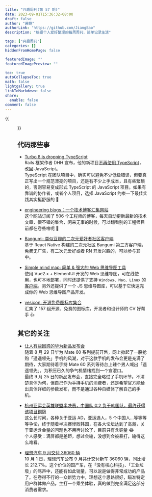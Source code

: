 ```yaml
---
title: "兴趣周刊(第 57 期)"
date: 2023-09-01T15:36:32+08:00
draft: false
author: "酱鲍"
authorLink: "https://github.com/JiangBao"
description: "根据个人爱好整理的每周周刊，简单记录生活"

tags: ["兴趣周刊"]
categories: []
hiddenFromHomePage: false

featuredImage: ""
featuredImagePreview: ""

toc: true
autoCollapseToc: true
math: false
lightgallery: true
linkToMarkdown: false
share:
  enable: false
comment: false
---
```


<!--more-->
{{<figure src="https://jiangbao-1258001083.cos.ap-shanghai.myqcloud.com/DSC02432.jpg" title="早起爬山">}}

## 代码那些事
* [Turbo 8 is dropping TypeScript](https://world.hey.com/dhh/turbo-8-is-dropping-typescript-70165c01)  
Rails 框架作者 DHH 宣布，他的新项目[不再使用 TypeScript](https://github.com/hotwired/turbo/pull/971)，改回 JavaScript。  
TypeScript 在团队项目中，确实可以避免不少低级错误，但要真正写出一个规范漂亮的项目，还是有不少上手成本，且有些繁琐的，否则容易变成形式 TypeScript 的 JavaScript 项目。如果有靠谱的协作者，或者个人项目，选择 JavaScript 约束一下最佳实践其实挺舒服的 🤡

* [engineering blogs：一个技术博客汇集网站](https://engineeringblogs.xyz/)  
这个网站订阅了 506 个工程师的博客，每天自动更新最新的技术文章，很不错的集合，闲来无事的时候，可以翻看别的工程师目前都在卷些啥呢 🤔

* [Bangumi: 类似豆瓣的二次元爱好者社区客户端](https://github.com/czy0729/Bangumi)  
基于 React Native 构建的二次元社区 Bangumi 第三方客户端，免费无广告，有二次元爱好或者 RN 开发兴趣的，可以参与其中。

* [Simple mind map: 简单 & 强大的 Web 思维导图工具](https://github.com/wanglin2/mind-map)  
使用 Vue2.x + ElementUI 开发的 Web 思维导图，可在线使用，也可本地部署，同时还提供了支持 `Windows`、`Mac`、`Linux` 的[客户端](https://github.com/wanglin2/mind-map/releases)。另外还提供了一个 JS 思维导图库，可以基于它快速完成你的 Web 思维导图产品开发。

* [yesicon: 开源免费图标库集合](https://yesicon.app/)  
汇集了 157 组开源、免费的图标库，开发者和设计师的 CV 好帮手 👍

## 其它的关注
* [让人有些困惑的华为新品发布会](https://consumer.huawei.com/cn/press/events/2023/huawei-all-scenario-new-product-autumn-launch-event/)  
随着 8 月 29 日华为 Mate 60 系列提前开售，网上掀起了一股抢购「遥遥领先」手机的风潮，对于这款手机的发布会更是充满了期待，大家期待着手持 Mate 60 系列等待台上辣个男人喊出「遥遥领先」，为积压已久的争气机情绪找到一个宣泄口。  
最终 9 月 25 日的新品发布会，直接完全略过了手机环节，不清楚具体为何，但自己作为手持手机的消费者，还是希望官方能给出具体详细的参数发布，而不是通过各种自媒体了解自己的手机。

* [杭州亚运会英雄联盟半决赛，中国队 0:2 负于韩国队，最终获得该项目铜牌](https://lol.qq.com/news/detail.shtml?docid=16070223269589218844)  
这么长时间，各种关于亚运 AD，亚运选人，5 个中国人...等等等等争论，终于随着半决赛惨败韩国，在各大论坛达到了高潮，关于亚运含金量的问题也不用再讨论了，目前只有含铜量 😂  
个人感受：满屏都是差距，想过会输，没想到会被暴打，输得这么难看。

* [理想汽车 9 月交付 36060 辆](http://auto.caijing.com.cn/2023/1001/4962805.shtml)  
10 月 1 日，理想汽车公布 9 月共计交付新车 36060 辆，同比增长 212.7%。这个价位的国产车，在「没有核心科技」、「工业垃圾」的骂声中，还能有如此销量，可以说是做得非常成功的产品了。在卷得不行的一众新势力中，理想这个思路很好，瞄准特定用户群体做产品，主打一个乘坐体验，真的做到完全满足这部分消费者需求。
